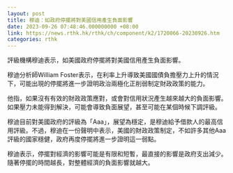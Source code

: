 ```yaml
---
layout: post
title: 穆迪：如政府停擺將對美國信用產生負面影響
date: 2023-09-26 07:48:46.000000000 +08:00
link: https://news.rthk.hk/rthk/ch/component/k2/1720066-20230926.htm
categories: rthk
---
```


評級機構穆迪表示，如美國政府停擺將對美國信用產生負面影響。

穆迪分析師William Foster表示，在利率上升導致美國國債負擔壓力上升的情況下，可能出現的停擺將進一步證明政治兩極化正削弱制定財政政策的能力。

他指，如果沒有有效的財政政策應對，或會對信用狀況產生越來越大的負面影響。如果壓力未能得到解決，可能會導致負面展望，甚至可能在某個時候下調評級。

穆迪目前對美國政府的評級為「Aaa」，展望為穩定，是穆迪給予借款人的最高信用評級。不過，穆迪在一份聲明中表示，美國的財政政策制定，不如許多其他Aaa評級的國家穩健，政府再度停擺將進一步證明這一弱點。

穆迪表示，停擺對經濟的影響可能是有限和短暫，最直接的影響是政府支出減少。隨著停擺的時間越長，對整體經濟的負面影響就越大。
